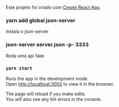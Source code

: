 Este projeto foi criado com [Create React App](https://github.com/facebook/create-react-app).

### yarn add global json-server

Instala o json-server

### json-server server.json -p- 3333

Roda uma api fake

### `yarn start`

Runs the app in the development mode.<br>
Open [http://localhost:3000](http://localhost:3000) to view it in the browser.

The page will reload if you make edits.<br>
You will also see any lint errors in the console.
